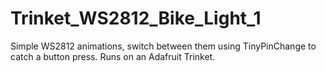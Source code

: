# Trinket_WS2812_Bike_Light_1
Simple WS2812 animations, switch between them using TinyPinChange to catch a button press. Runs on an Adafruit Trinket.
